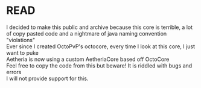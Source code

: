 # READ
I decided to make this public and archive because this core is terrible, a lot of copy pasted code and a nightmare of java naming convention "violations" <br>
Ever since I created OctoPvP's octocore, every time I look at this core, I just want to puke<br>
Aetheria is now using a custom AetheriaCore based off OctoCore<br>
Feel free to copy the code from this but beware! It is riddled with bugs and errors<br>
I will not provide support for this.
